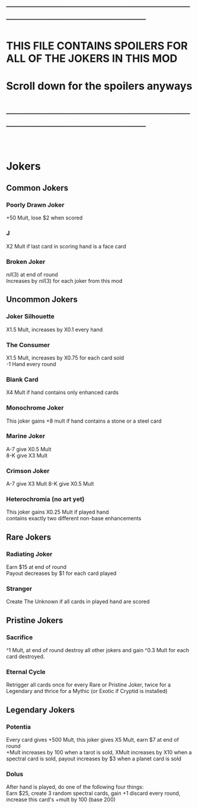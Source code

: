 # ────────────────────────────────────────────
# THIS FILE CONTAINS SPOILERS FOR ALL OF THE JOKERS IN THIS MOD
# Scroll down for the spoilers anyways
# ────────────────────────────────────────────
⠀
⠀
⠀
⠀
⠀
⠀
⠀
⠀
⠀
⠀
⠀
⠀
⠀
⠀
⠀
⠀
⠀
⠀
⠀
⠀
⠀
⠀
# Jokers

## Common Jokers
### Poorly Drawn Joker
+50 Mult, lose $2 when scored

### J
X2 Mult if last card in scoring hand is a face card

### Broken Joker
$nil ($3) at end of round  
Increases by $nil ($3) for each joker from this mod  

## Uncommon Jokers
### Joker Silhouette
X1.5 Mult, increases by X0.1 every hand

### The Consumer
X1.5 Mult, increases by X0.75 for each card sold  
-1 Hand every round

### Blank Card
X4 Mult if hand contains only enhanced cards

### Monochrome Joker
This joker gains +8 mult if hand contains a stone or a steel card

### Marine Joker
A-7 give X0.5 Mult  
8-K give X3 Mult

### Crimson Joker
A-7 give X3 Mult
8-K give X0.5 Mult

### Heterochromia (no art yet)
This joker gains X0.25 Mult if played hand  
contains exactly two different non-base enhancements

## Rare Jokers
### Radiating Joker
Earn $15 at end of round  
Payout decreases by $1 for each card played

### Stranger
Create The Unknown if all cards in played hand are scored

## Pristine Jokers
### Sacrifice
^1 Mult, at end of round destroy all other jokers and gain ^0.3 Mult for each card destroyed.

### Eternal Cycle
Retrigger all cards once for every Rare or Pristine Joker, twice for a Legendary and thrice for a Mythic (or Exotic if Cryptid is installed)

## Legendary Jokers
### Potentia
Every card gives +500 Mult, this joker gives X5 Mult, earn $7 at end of round  
+Mult increases by 100 when a tarot is sold, XMult increases by X10 when a spectral card is sold, payout increases by $3 when a planet card is sold

### Dolus
After hand is played, do one of the following four things:  
Earn $25, create 3 random spectral cards, gain +1 discard every round, increase this card's +mult by 100 (base 200)
